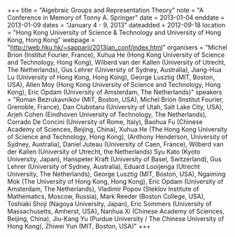 +++
title = "Algebraic Groups and Representation Theory"
note = "A Conference in Memory of Tonny A. Springer"
date = 2013-01-04
enddate = 2013-01-09
dates = "January 4 - 9, 2013"
dateadded = 2012-09-18
location = "Hong Kong University of Science & Technology and University of Hong Kong, Hong Kong"
webpage = "http://web.hku.hk/~sapparii/2013jan_conf/index.html"
organisers = "Michel Brion (Institut Fourier, France), Xuhua He (Hong Kong University of Science and Technology, Hong Kong), Wilberd van der Kallen (University of Utrecht, The Netherlands), Gus Lehrer (University of Sydney, Australia), Jiang-Hua Lu (University of Hong Kong, Hong Kong), George Lusztig (MIT, Boston, USA), Allen Moy (Hong Kong University of Science and Technology, Hong Kong), Eric Opdam (University of Amsterdam, The Netherlands)"
speakers = "Roman Bezrukavnikov (MIT, Boston, USA), Michel Brion (Institut Fourier, Grenoble, France), Dan Ciubotaru (University of Utah, Salt Lake City, USA), Arjeh Cohen (Eindhoven University of Technology, The Netherlands), Corrado De Concini (University of Rome, Italy), Baohua Fu (Chinese Academy of Sciences, Beijing, China), Xuhua He (The Hong Kong University of Science and Technology, Hong Kong), (Anthony Henderson, University of Sydney, Australia), Daniel Juteau (University of Caen, France), Wilberd van der Kallen (University of Utrecht, the Netherlands) Syu Kato (Kyoto University, Japan), Hanspeter Kraft (University of Basel, Switzerland), Gus Lehrer (University of Sydney, Australia), Eduard Looijenga (Utrecht University, The Netherlands), George Lusztig (MIT, Boston, USA), Ngaiming Mok (The University of Hong Kong, Hong Kong), Eric Opdam (University of Amsterdam, The Netherlands), Vladimir Popov (Steklov Institute of Mathematics, Moscow, Russia), Mark Reeder (Boston College, USA), Toshiaki Shoji (Nagoya University, Japan), Eric Sommers (University of Massachusetts, Amherst, USA), Nanhua Xi (Chinese Academy of Sciences, Beijing, China), Jiu-Kang Yu (Purdue University / The Chinese University of Hong Kong), Zhiwei Yun (MIT, Boston, USA)"
+++
